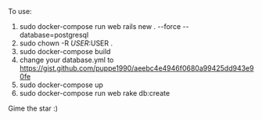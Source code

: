 To use:
1. sudo docker-compose run web rails new . --force --database=postgresql
2. sudo chown -R $USER:$USER .
3. sudo docker-compose build
4. change your database.yml to https://gist.github.com/puppe1990/aeebc4e4946f0680a99425dd943e90fe
5. sudo docker-compose up
6. sudo docker-compose run web rake db:create

Gime the star :)


